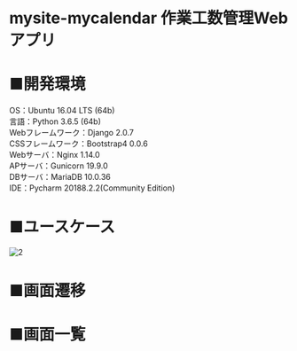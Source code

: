 # mysite-mycalendar 作業工数管理Webアプリ

# ■開発環境
OS：Ubuntu 16.04 LTS (64b)\
言語：Python 3.6.5 (64b)\
Webフレームワーク：Django 2.0.7\
CSSフレームワーク：Bootstrap4 0.0.6\
Webサーバ：Nginx 1.14.0\
APサーバ：Gunicorn 19.9.0\
DBサーバ：MariaDB 10.0.36\
IDE：Pycharm 20188.2.2(Community Edition)

# ■ユースケース
![2](https://user-images.githubusercontent.com/40058717/45882444-29232980-bde9-11e8-81b6-405812823c00.png)

# ■画面遷移

# ■画面一覧
